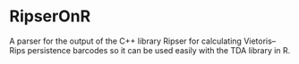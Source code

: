 # RipserOnR

A parser for the output of the C++ library Ripser for calculating Vietoris–Rips persistence barcodes so it can be used easily with the TDA library in R.
